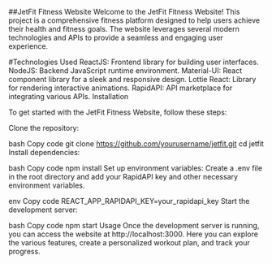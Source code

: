 ##JetFit Fitness Website
Welcome to the JetFit Fitness Website! This project is a comprehensive fitness platform designed to help users achieve their health and fitness goals. The website leverages several modern technologies and APIs to provide a seamless and engaging user experience.

#Technologies Used
ReactJS: Frontend library for building user interfaces.
NodeJS: Backend JavaScript runtime environment.
Material-UI: React component library for a sleek and responsive design.
Lottie React: Library for rendering interactive animations.
RapidAPI: API marketplace for integrating various APIs.
Installation

To get started with the JetFit Fitness Website, follow these steps:

Clone the repository:

bash
Copy code
git clone https://github.com/yourusername/jetfit.git
cd jetfit
Install dependencies:

bash
Copy code
npm install
Set up environment variables:
Create a .env file in the root directory and add your RapidAPI key and other necessary environment variables.

env
Copy code
REACT_APP_RAPIDAPI_KEY=your_rapidapi_key
Start the development server:

bash
Copy code
npm start
Usage
Once the development server is running, you can access the website at http://localhost:3000. Here you can explore the various features, create a personalized workout plan, and track your progress.
